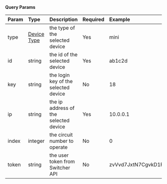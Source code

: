 **Query Params**

| Param   | Type                           | Description                           | Required | Example                  |
|:--------|:-------------------------------|:--------------------------------------|:---------|:-------------------------|
| type    | [Device Type](device_types.md) | the type of the selected device       | Yes      | mini                     |
| id      | string                         | the id of the selected device         | Yes      | ab1c2d                   |
| key     | string                         | the login key of the selected device  | No       | 18                       |
| ip      | string                         | the ip address of the selected device | Yes      | 10.0.0.1                 |
| index   | integer                        | the circuit number to operate         | No       | 0                        |
| token   | string                         | the user token from Switcher API      | No       | zvVvd7JxtN7CgvkD1Psujw== |

